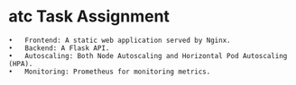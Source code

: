 # atc Task Assignment
	•	Frontend: A static web application served by Nginx.
	•	Backend: A Flask API.
	•	Autoscaling: Both Node Autoscaling and Horizontal Pod Autoscaling (HPA).
	•	Monitoring: Prometheus for monitoring metrics.


